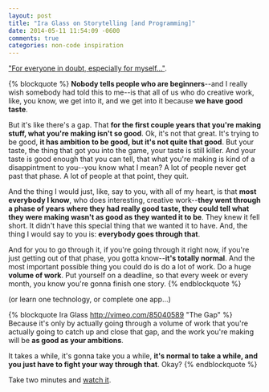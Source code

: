 ```yaml
---
layout: post
title: "Ira Glass on Storytelling [and Programming]"
date: 2014-05-11 11:54:09 -0600
comments: true
categories: non-code inspiration
---
```

<a href="http://vimeo.com/85040589">"For everyone in doubt, especially for myself..."</a>.

{% blockquote %}
<strong>Nobody tells people who are beginners</strong>--and I really wish somebody had told this to me--is that all of us who do creative work, like, you know, we get into it, and we get into it because <strong>we have good taste</strong>.

But it's like there's a gap. That <strong>for the first couple years that you're making stuff, what you're making isn't so good</strong>. Ok, it's not that great. It's trying to be good, <strong>it has ambition to be good, but it's not quite that good</strong>. But your taste, the thing that got you into the game, your taste is still killer. And your taste is good enough that you can tell, that what you're making is kind of a disappintment to you--you know what I mean? A lot of people never get past that phase. A lot of people at that point, they quit.

And the thing I would just, like, say to you, with all of my heart, is that <strong>most everybody I know</strong>, who does interesting, creative work--<strong>they went through a phase of years where they had really good taste, they could tell what they were making wasn't as good as they wanted it to be</strong>. They knew it fell short. It didn't have this special thing that we wanted it to have. And, the thing I would say to you is: <strong>everybody goes through that</strong>.

And for you to go through it, if you're going through it right now, if you're just getting out of that phase, you gotta know--<strong>it's totally normal</strong>. And the most important possible thing you could do is do a lot of work. Do a huge <strong>volume of work</strong>. Put yourself on a deadline, so that every week or every month, you know you're gonna finish one story.
{% endblockquote %}

(or learn one technology, or complete one app...)

{% blockquote Ira Glass http://vimeo.com/85040589 "The Gap"  %}
Because it's only by actually going through a volume of work that you're actually going to catch up and close that gap, and the work you're making will be <strong>as good as your ambitions</strong>.

It takes a while, it's gonna take you a while, <strong>it's normal to take a while, and you just have to fight your way through that</strong>. Okay?
{% endblockquote %}

Take two minutes and <a href="http://vimeo.com/85040589">watch it</a>.
